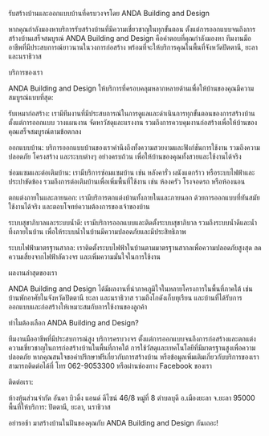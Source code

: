 รับสร้างบ้านและออกแบบบ้านที่ครบวงจรโดย ANDA Building and Design

หากคุณกำลังมองหาบริการรับสร้างบ้านที่มีความเชี่ยวชาญในทุกขั้นตอน ตั้งแต่การออกแบบจนถึงการสร้างบ้านเสร็จสมบูรณ์ ANDA Building and Design คือคำตอบที่คุณกำลังมองหา ทีมงานมืออาชีพที่มีประสบการณ์ยาวนานในวงการก่อสร้าง พร้อมที่จะให้บริการคุณในพื้นที่จังหวัดปัตตานี, ยะลา และนราธิวาส

บริการของเรา

ANDA Building and Design ให้บริการที่ครอบคลุมหลากหลายด้านเพื่อให้บ้านของคุณมีความสมบูรณ์แบบที่สุด:

รับเหมาก่อสร้าง: เรามีทีมงานที่มีประสบการณ์ในการดูแลและดำเนินการทุกขั้นตอนของการสร้างบ้าน ตั้งแต่การออกแบบ วางแผนงาน จัดหาวัสดุและแรงงาน รวมถึงการควบคุมงานก่อสร้างเพื่อให้บ้านของคุณเสร็จสมบูรณ์ตามข้อตกลง

ออกแบบบ้าน: บริการออกแบบบ้านของเราคำนึงถึงทั้งความสวยงามและฟังก์ชันการใช้งาน รวมถึงความปลอดภัย โครงสร้าง และระบบต่างๆ อย่างครบถ้วน เพื่อให้บ้านของคุณทั้งสวยและใช้งานได้จริง

ซ่อมแซมและต่อเติมบ้าน: เรามีบริการซ่อมแซมบ้าน เช่น หลังคารั่ว ผนังแตกร้าว หรือระบบไฟฟ้าและประปาขัดข้อง รวมถึงการต่อเติมบ้านเพื่อเพิ่มพื้นที่ใช้งาน เช่น ห้องครัว โรงจอดรถ หรือห้องนอน

ตกแต่งภายในและภายนอก: เรามีบริการตกแต่งบ้านทั้งภายในและภายนอก ด้วยการออกแบบที่ทันสมัย ใช้งานได้จริง และตอบโจทย์ความต้องการของเจ้าของบ้าน

ระบบสุขาภิบาลและระบบน้ำดี: เรามีบริการออกแบบและติดตั้งระบบสุขาภิบาล รวมถึงระบบน้ำดีและน้ำทิ้งภายในบ้าน เพื่อให้ระบบน้ำในบ้านมีความปลอดภัยและมีประสิทธิภาพ

ระบบไฟฟ้ามาตรฐานสากล: เราติดตั้งระบบไฟฟ้าในบ้านตามมาตรฐานสากลเพื่อความปลอดภัยสูงสุด ลดความเสี่ยงจากไฟฟ้าลัดวงจร และเพิ่มความมั่นใจในการใช้งาน

ผลงานล่าสุดของเรา

ANDA Building and Design ได้มีผลงานที่น่าภาคภูมิใจในหลายโครงการในพื้นที่ภาคใต้ เช่น บ้านพักอาศัยในจังหวัดปัตตานี ยะลา และนราธิวาส รวมถึงโกดังเก็บทุเรียน และบ้านที่ได้รับการออกแบบและก่อสร้างให้เหมาะสมกับการใช้งานของลูกค้า

ทำไมต้องเลือก ANDA Building and Design?

ทีมงานมืออาชีพที่มีประสบการณ์สูง
บริการครบวงจร ตั้งแต่การออกแบบจนถึงการก่อสร้างและตกแต่ง
ความเชี่ยวชาญในการก่อสร้างบ้านในพื้นที่ภาคใต้
การใช้วัสดุและเทคโนโลยีที่มีมาตรฐานสูงเพื่อความปลอดภัย
หากคุณสนใจขอคำปรึกษาฟรีเกี่ยวกับการสร้างบ้าน หรือข้อมูลเพิ่มเติมเกี่ยวกับบริการของเรา สามารถติดต่อได้ที่ โทร 062-9053300 หรือผ่านช่องทาง Facebook ของเรา

ติดต่อเรา:

ห้างหุ้นส่วนจำกัด อันดา บิวดิ้ง แอนด์ ดีไซน์
46/8 หมู่ที่ 8 ตำบลบุดี อ.เมืองยะลา จ.ยะลา 95000
พื้นที่ให้บริการ: ปัตตานี, ยะลา, นราธิวาส

อย่ารอช้า มาสร้างบ้านในฝันของคุณกับ ANDA Building and Design กันเถอะ!
